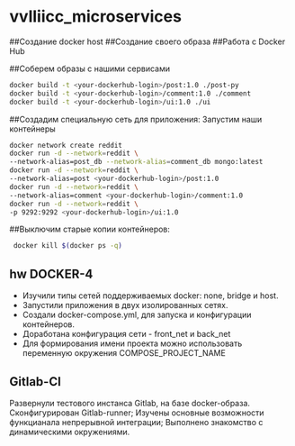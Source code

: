 # vvlliicc_microservices

##Создание docker host
##Создание своего образа
##Работа с Docker Hub


##Соберем образы с нашими сервисами
```bash
docker build -t <your-dockerhub-login>/post:1.0 ./post-py
docker build -t <your-dockerhub-login>/comment:1.0 ./comment
docker build -t <your-dockerhub-login>/ui:1.0 ./ui
```
##Создадим специальную сеть для приложения:
Запустим наши контейнеры
```bash
docker network create reddit
docker run -d --network=reddit \
--network-alias=post_db --network-alias=comment_db mongo:latest
docker run -d --network=reddit \
--network-alias=post <your-dockerhub-login>/post:1.0
docker run -d --network=reddit \
--network-alias=comment <your-dockerhub-login>/comment:1.0
docker run -d --network=reddit \
-p 9292:9292 <your-dockerhub-login>/ui:1.0
```
##Выключим старые копии контейнеров:
```bash
 docker kill $(docker ps -q)
 ```

## hw DOCKER-4
- Изучили типы сетей поддерживаемых docker: none, bridge и host.
-  Запустили  приложения в двух изолированных сетях.
- Создали docker-compose.yml, для запуска и конфигурации  контейнеров.
- Доработана конфигурация сети - front_net и back_net
- Для формирования имени проекта можно использовать переменную окружения COMPOSE_PROJECT_NAME


## Gitlab-CI
Развернули тестового инстанса Gitlab, на базе docker-образа.
Сконфигурирован Gitlab-runner;
Изучены основные возможности функцианала непрерывной интеграции;
Выполнено знакомство с динамическими окружениями.
